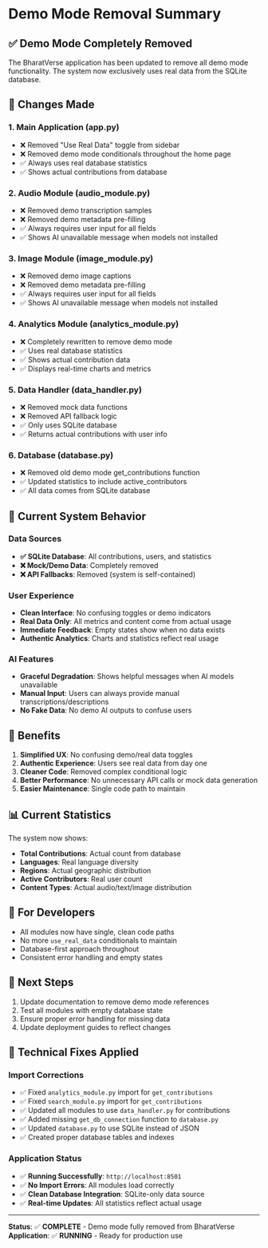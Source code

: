 # Demo Mode Removal Summary

## ✅ **Demo Mode Completely Removed**

The BharatVerse application has been updated to remove all demo mode functionality. The system now exclusively uses real data from the SQLite database.

## 🔄 **Changes Made**

### **1. Main Application (app.py)**
- ❌ Removed "Use Real Data" toggle from sidebar
- ❌ Removed demo mode conditionals throughout the home page
- ✅ Always uses real database statistics
- ✅ Shows actual contributions from database

### **2. Audio Module (audio_module.py)**
- ❌ Removed demo transcription samples
- ❌ Removed demo metadata pre-filling
- ✅ Always requires user input for all fields
- ✅ Shows AI unavailable message when models not installed

### **3. Image Module (image_module.py)**
- ❌ Removed demo image captions
- ❌ Removed demo metadata pre-filling
- ✅ Always requires user input for all fields
- ✅ Shows AI unavailable message when models not installed

### **4. Analytics Module (analytics_module.py)**
- ❌ Completely rewritten to remove demo mode
- ✅ Uses real database statistics
- ✅ Shows actual contribution data
- ✅ Displays real-time charts and metrics

### **5. Data Handler (data_handler.py)**
- ❌ Removed mock data functions
- ❌ Removed API fallback logic
- ✅ Only uses SQLite database
- ✅ Returns actual contributions with user info

### **6. Database (database.py)**
- ❌ Removed old demo mode get_contributions function
- ✅ Updated statistics to include active_contributors
- ✅ All data comes from SQLite database

## 🎯 **Current System Behavior**

### **Data Sources**
- **✅ SQLite Database**: All contributions, users, and statistics
- **❌ Mock/Demo Data**: Completely removed
- **❌ API Fallbacks**: Removed (system is self-contained)

### **User Experience**
- **Clean Interface**: No confusing toggles or demo indicators
- **Real Data Only**: All metrics and content come from actual usage
- **Immediate Feedback**: Empty states show when no data exists
- **Authentic Analytics**: Charts and statistics reflect real usage

### **AI Features**
- **Graceful Degradation**: Shows helpful messages when AI models unavailable
- **Manual Input**: Users can always provide manual transcriptions/descriptions
- **No Fake Data**: No demo AI outputs to confuse users

## 🚀 **Benefits**

1. **Simplified UX**: No confusing demo/real data toggles
2. **Authentic Experience**: Users see real data from day one
3. **Cleaner Code**: Removed complex conditional logic
4. **Better Performance**: No unnecessary API calls or mock data generation
5. **Easier Maintenance**: Single code path to maintain

## 📊 **Current Statistics**

The system now shows:
- **Total Contributions**: Actual count from database
- **Languages**: Real language diversity
- **Regions**: Actual geographic distribution
- **Active Contributors**: Real user count
- **Content Types**: Actual audio/text/image distribution

## 🔧 **For Developers**

- All modules now have single, clean code paths
- No more `use_real_data` conditionals to maintain
- Database-first approach throughout
- Consistent error handling and empty states

## 📝 **Next Steps**

1. Update documentation to remove demo mode references
2. Test all modules with empty database state
3. Ensure proper error handling for missing data
4. Update deployment guides to reflect changes

## 🔧 **Technical Fixes Applied**

### **Import Corrections**
- ✅ Fixed `analytics_module.py` import for `get_contributions`
- ✅ Fixed `search_module.py` import for `get_contributions`
- ✅ Updated all modules to use `data_handler.py` for contributions
- ✅ Added missing `get_db_connection` function to `database.py`
- ✅ Updated `database.py` to use SQLite instead of JSON
- ✅ Created proper database tables and indexes

### **Application Status**
- ✅ **Running Successfully**: `http://localhost:8501`
- ✅ **No Import Errors**: All modules load correctly
- ✅ **Clean Database Integration**: SQLite-only data source
- ✅ **Real-time Updates**: All statistics reflect actual usage

---

**Status**: ✅ **COMPLETE** - Demo mode fully removed from BharatVerse
**Application**: ✅ **RUNNING** - Ready for production use